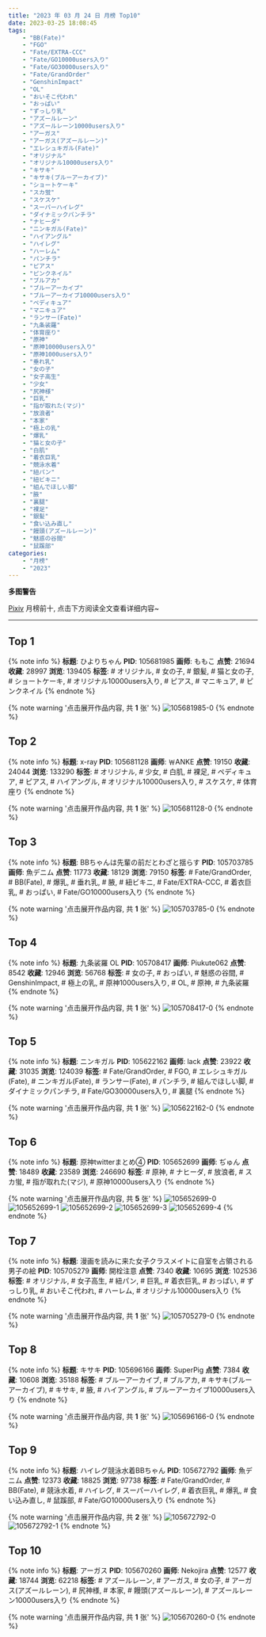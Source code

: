 ```yaml
---
title: "2023 年 03 月 24 日 月榜 Top10"
date: 2023-03-25 18:08:45
tags:
    - "BB(Fate)"
    - "FGO"
    - "Fate/EXTRA-CCC"
    - "Fate/GO10000users入り"
    - "Fate/GO30000users入り"
    - "Fate/GrandOrder"
    - "GenshinImpact"
    - "OL"
    - "おいそこ代われ"
    - "おっぱい"
    - "ずっしり乳"
    - "アズールレーン"
    - "アズールレーン10000users入り"
    - "アーガス"
    - "アーガス(アズールレーン)"
    - "エレシュキガル(Fate)"
    - "オリジナル"
    - "オリジナル10000users入り"
    - "キサキ"
    - "キサキ(ブルーアーカイブ)"
    - "ショートケーキ"
    - "スカ蛍"
    - "スケスケ"
    - "スーパーハイレグ"
    - "ダイナミックパンチラ"
    - "ナヒーダ"
    - "ニンキガル(Fate)"
    - "ハイアングル"
    - "ハイレグ"
    - "ハーレム"
    - "パンチラ"
    - "ピアス"
    - "ピンクネイル"
    - "ブルアカ"
    - "ブルーアーカイブ"
    - "ブルーアーカイブ10000users入り"
    - "ペディキュア"
    - "マニキュア"
    - "ランサー(Fate)"
    - "九条裟羅"
    - "体育座り"
    - "原神"
    - "原神10000users入り"
    - "原神1000users入り"
    - "垂れ乳"
    - "女の子"
    - "女子高生"
    - "少女"
    - "尻神様"
    - "巨乳"
    - "指が取れた(マジ)"
    - "放浪者"
    - "本家"
    - "極上の乳"
    - "爆乳"
    - "猫と女の子"
    - "白肌"
    - "着衣巨乳"
    - "競泳水着"
    - "紐パン"
    - "紐ビキニ"
    - "組んでほしい脚"
    - "腋"
    - "裏腿"
    - "裸足"
    - "銀髪"
    - "食い込み直し"
    - "饅頭(アズールレーン)"
    - "魅惑の谷間"
    - "鼠蹊部"
categories:
    - "月榜"
    - "2023"
---
```


<i class="fa fa-triangle-exclamation"></i>**多图警告**<i class="fa fa-triangle-exclamation"></i>

[Pixiv](https://www.pixiv.net/) 月榜前十, 点击下方阅读全文查看详细内容~

<!-- more -->

---

## Top 1

{% note info %}
**标题**: ひよりちゃん
**PID**: 105681985 **画师**: ももこ
**点赞**: 21694 **收藏**: 28997 **浏览**: 139405
**标签**: # オリジナル, # 女の子, # 銀髪, # 猫と女の子, # ショートケーキ, # オリジナル10000users入り, # ピアス, # マニキュア, # ピンクネイル
{% endnote %}

{% note warning '点击展开作品内容, 共 **1** 张' %}
![105681985-0](https://i.pixiv.re/img-original/img/2023/02/25/00/36/12/105681985_p0.png)
{% endnote %}

## Top 2

{% note info %}
**标题**: x-ray
**PID**: 105681128 **画师**: ￦ANKE
**点赞**: 19150 **收藏**: 24044 **浏览**: 133290
**标签**: # オリジナル, # 少女, # 白肌, # 裸足, # ペディキュア, # ピアス, # ハイアングル, # オリジナル10000users入り, # スケスケ, # 体育座り
{% endnote %}

{% note warning '点击展开作品内容, 共 **1** 张' %}
![105681128-0](https://i.pixiv.re/img-original/img/2023/02/25/00/11/07/105681128_p0.jpg)
{% endnote %}

## Top 3

{% note info %}
**标题**: BBちゃんは先輩の前だとわざと揺らす
**PID**: 105703785 **画师**: 魚デニム
**点赞**: 11773 **收藏**: 18129 **浏览**: 79150
**标签**: # Fate/GrandOrder, # BB(Fate), # 爆乳, # 垂れ乳, # 腋, # 紐ビキニ, # Fate/EXTRA-CCC, # 着衣巨乳, # おっぱい, # Fate/GO10000users入り
{% endnote %}

{% note warning '点击展开作品内容, 共 **1** 张' %}
![105703785-0](https://i.pixiv.re/img-original/img/2023/02/25/20/17/44/105703785_p0.jpg)
{% endnote %}

## Top 4

{% note info %}
**标题**: 九条裟羅 OL
**PID**: 105708417 **画师**: Piukute062
**点赞**: 8542 **收藏**: 12946 **浏览**: 56768
**标签**: # 女の子, # おっぱい, # 魅惑の谷間, # GenshinImpact, # 極上の乳, # 原神1000users入り, # OL, # 原神, # 九条裟羅
{% endnote %}

{% note warning '点击展开作品内容, 共 **1** 张' %}
![105708417-0](https://i.pixiv.re/img-original/img/2023/02/25/22/34/46/105708417_p0.jpg)
{% endnote %}

## Top 5

{% note info %}
**标题**: ニンキガル
**PID**: 105622162 **画师**: lack
**点赞**: 23922 **收藏**: 31035 **浏览**: 124039
**标签**: # Fate/GrandOrder, # FGO, # エレシュキガル(Fate), # ニンキガル(Fate), # ランサー(Fate), # パンチラ, # 組んでほしい脚, # ダイナミックパンチラ, # Fate/GO30000users入り, # 裏腿
{% endnote %}

{% note warning '点击展开作品内容, 共 **1** 张' %}
![105622162-0](https://i.pixiv.re/img-original/img/2023/02/23/00/00/39/105622162_p0.png)
{% endnote %}

## Top 6

{% note info %}
**标题**: 原神twitterまとめ④
**PID**: 105652699 **画师**: ぢゅん
**点赞**: 18489 **收藏**: 23589 **浏览**: 246690
**标签**: # 原神, # ナヒーダ, # 放浪者, # スカ蛍, # 指が取れた(マジ), # 原神10000users入り
{% endnote %}

{% note warning '点击展开作品内容, 共 **5** 张' %}
![105652699-0](https://i.pixiv.re/img-original/img/2023/02/24/00/02/49/105652699_p0.jpg)
![105652699-1](https://i.pixiv.re/img-original/img/2023/02/24/00/02/49/105652699_p1.jpg)
![105652699-2](https://i.pixiv.re/img-original/img/2023/02/24/00/02/49/105652699_p2.jpg)
![105652699-3](https://i.pixiv.re/img-original/img/2023/02/24/00/02/49/105652699_p3.jpg)
![105652699-4](https://i.pixiv.re/img-original/img/2023/02/24/00/02/49/105652699_p4.jpg)
{% endnote %}

## Top 7

{% note info %}
**标题**: 漫画を読みに来た女子クラスメイトに自室を占領される男子の絵
**PID**: 105705279 **画师**: 開栓注意
**点赞**: 7340 **收藏**: 10695 **浏览**: 102536
**标签**: # オリジナル, # 女子高生, # 紐パン, # 巨乳, # 着衣巨乳, # おっぱい, # ずっしり乳, # おいそこ代われ, # ハーレム, # オリジナル10000users入り
{% endnote %}

{% note warning '点击展开作品内容, 共 **1** 张' %}
![105705279-0](https://i.pixiv.re/img-original/img/2023/02/25/21/04/36/105705279_p0.jpg)
{% endnote %}

## Top 8

{% note info %}
**标题**: キサキ
**PID**: 105696166 **画师**: SuperPig
**点赞**: 7384 **收藏**: 10608 **浏览**: 35188
**标签**: # ブルーアーカイブ, # ブルアカ, # キサキ(ブルーアーカイブ), # キサキ, # 腋, # ハイアングル, # ブルーアーカイブ10000users入り
{% endnote %}

{% note warning '点击展开作品内容, 共 **1** 张' %}
![105696166-0](https://i.pixiv.re/img-original/img/2023/02/25/15/21/32/105696166_p0.png)
{% endnote %}

## Top 9

{% note info %}
**标题**: ハイレグ競泳水着BBちゃん
**PID**: 105672792 **画师**: 魚デニム
**点赞**: 12373 **收藏**: 18825 **浏览**: 97738
**标签**: # Fate/GrandOrder, # BB(Fate), # 競泳水着, # ハイレグ, # スーパーハイレグ, # 着衣巨乳, # 爆乳, # 食い込み直し, # 鼠蹊部, # Fate/GO10000users入り
{% endnote %}

{% note warning '点击展开作品内容, 共 **2** 张' %}
![105672792-0](https://i.pixiv.re/img-original/img/2023/02/24/20/04/07/105672792_p0.jpg)
![105672792-1](https://i.pixiv.re/img-original/img/2023/02/24/20/04/07/105672792_p1.jpg)
{% endnote %}

## Top 10

{% note info %}
**标题**: アーガス
**PID**: 105670260 **画师**: Nekojira
**点赞**: 12577 **收藏**: 18744 **浏览**: 62218
**标签**: # アズールレーン, # アーガス, # 女の子, # アーガス(アズールレーン), # 尻神様, # 本家, # 饅頭(アズールレーン), # アズールレーン10000users入り
{% endnote %}

{% note warning '点击展开作品内容, 共 **1** 张' %}
![105670260-0](https://i.pixiv.re/img-original/img/2023/02/24/18/30/48/105670260_p0.jpg)
{% endnote %}
